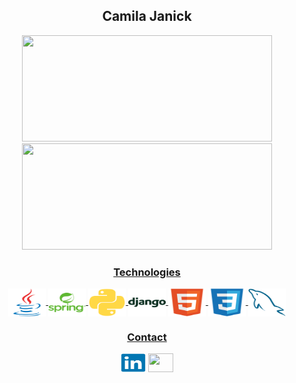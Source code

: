 <h2 align="center">Camila Janick</h2>

<div style="display: inline_block;" align="center">
  <a href="https://github.com/camilajanick">
  <img width="400em" height="170em" src="https://github-readme-stats.vercel.app/api?username=camilajanick&show_icons=true&theme=github_dark&include_all_commits=true&count_private=true"/>
  <img width="400em" height="170em" src="https://github-readme-stats.vercel.app/api/top-langs/?username=camilajanick&langs_count=7&theme=github_dark&layout=compact"/>
</div>

    
<h3 align="center">Technologies</h3>
<div style="display: inline_block;" align="center">
  <img align="center" height="45" width="60" src="https://raw.githubusercontent.com/devicons/devicon/master/icons/java/java-original.svg">
  <img align="center" height="45" width="60" src="https://raw.githubusercontent.com/devicons/devicon/master/icons/spring/spring-original-wordmark.svg">
  <img align="center" height="45" width="60" src="https://raw.githubusercontent.com/devicons/devicon/master/icons/python/python-plain.svg">
  <img align="center" height="45" width="60" src="https://raw.githubusercontent.com/devicons/devicon/master/icons/django/django-plain-wordmark.svg">
  <img align="center" height="45" width="60" src="https://raw.githubusercontent.com/devicons/devicon/master/icons/html5/html5-original.svg">  
  <img align="center" height="45" width="60" src="https://raw.githubusercontent.com/devicons/devicon/master/icons/css3/css3-original.svg">
  <img align="center" height="45" width="60" src="https://raw.githubusercontent.com/devicons/devicon/master/icons/mysql/mysql-plain.svg">
</div>
  
<h3 align="center">Contact</h3>
<div style="display: inline_block;" align="center">
  <a href="https://www.linkedin.com/in/camilajanick/"><img align="center" height="30" width="40" src="https://raw.githubusercontent.com/devicons/devicon/master/icons/linkedin/linkedin-original.svg"></a>
  <a href="mailto:camilajanick14@gmail.com"><img align="center" height="30" width="40" src="https://raw.githubusercontent.com/gilbarbara/logos/master/logos/google-gmail.svg"></a>
</div>
